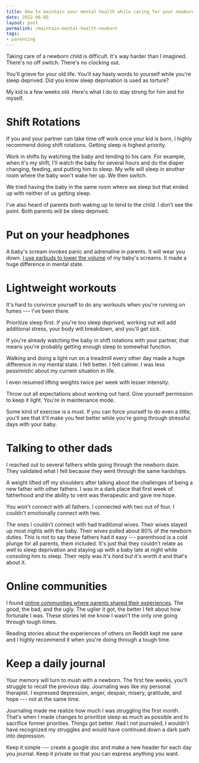 ```yaml
---
title: How to maintain your mental health while caring for your newborn
date: 2022-06-05
layout: post
permalink: /maintain-mental-health-newborn
tags:
- parenting
---
```


Taking care of a newborn child is difficult. It's way harder than I imagined. There's no off switch. There's no clocking out.

You'll grieve for your old life. You'll say hasty words to yourself while you're sleep deprived. Did you know sleep deprivation is used as torture?

My kid is a few weeks old. Here's what I do to stay strong for him and for myself.

# Shift Rotations

If you and your partner can take time off work once your kid is born, I highly recommend doing shift rotations. Getting sleep is highest priority.

Work in shifts by watching the baby and tending to his care. For example, when it's my shift, I'll watch the baby for several hours and do the diaper changing, feeding, and putting him to sleep. My wife will sleep in another room where the baby won't wake her up. We then switch.

We tried having the baby in the same room where we sleep but that ended up with neither of us getting sleep.

I've also heard of parents both waking up to tend to the child. I don't see the point. Both parents will be sleep deprived.

# Put on your headphones

A baby's scream invokes panic and adrenaline in parents. It will wear you down. [I use earbuds to lower the volume](/parenting-ear-plugs) of my baby's screams. It made a huge difference in mental state.

# Lightweight workouts

It's hard to convince yourself to do any workouts when you're running on fumes --- I've been there.

Prioritize sleep first. If you're too sleep deprived, working out will add additional stress, your body will breakdown, and you'll get sick.

If you're already watching the baby in shift rotations with your partner, that means you're probably getting enough sleep to somewhat function.

Walking and doing a light run on a treadmill every other day made a huge difference in my mental state. I felt better. I felt calmer. I was less pessimistic about my current situation in life.

I even resumed lifting weights twice per week with lesser intensity.

Throw out all expectations about working out hard. Give yourself permission to keep it light. You're in maintenance mode.

Some kind of exercise is a must. If you can force yourself to do even a little, you'll see that it'll make you feel better while you're going through stressful days with your baby.

# Talking to other dads

I reached out to several fathers while going through the newborn daze. They validated what I felt because they went through the same hardships.

A weight lifted off my shoulders after talking about the challenges of being a new father with other fathers. I was in a dark place that first week of fatherhood and the ability to vent was therapeutic and gave me hope.

You won't connect with all fathers. I connected with two out of four.  I couldn't emotionally connect with two. 

The ones I couldn't connect with had traditional wives. Their wives stayed up most nights with the baby. Their wives pulled about 80% of the newborn duties. This is not to say these fathers had it easy --- parenthood is a cold plunge for all parents, them included. It's just that they couldn't relate as well to sleep deprivation and staying up with a baby late at night while consoling him to sleep. Their reply was *It's hard but it's worth it* and that's about it.

# Online communities

I found [online communities where parents shared their experiences](parenting-online-communities). The good, the bad, and the ugly. The uglier it got, the better I felt about how fortunate I was. These stories let me know I wasn't the only one going through tough times.

Reading stories about the experiences of others on Reddit kept me sane and I highly recommend it when you're doing through a tough time.

# Keep a daily journal

Your memory will turn to mush with a newborn. The first few weeks, you'll struggle to recall the previous day.
Journaling was like my personal therapist. I expressed depression, anger, despair, misery, gratitude, and hope --- not at the same time.  

Journaling made me realize how much I was struggling the first month. That's when I made changes to prioritize sleep as much as possible and to sacrifice former priorities.
Things got better. Had I not journaled, I wouldn't have recognized my struggles and would have continued down a dark path into depression.

Keep it simple --- create a google doc and make a new header for each day you journal. Keep it private so that you can express anything you want.